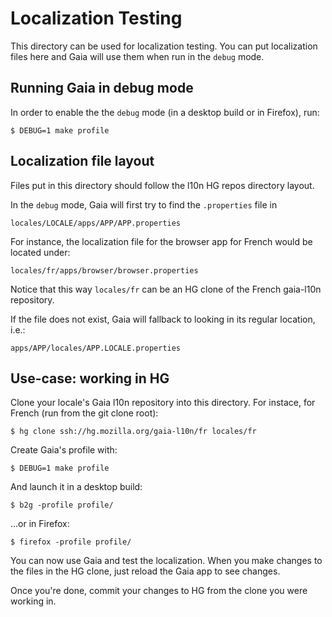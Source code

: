 Localization Testing
====================

This directory can be used for localization testing.  You can put localization 
files here and Gaia will use them when run in the `debug` mode.

Running Gaia in debug mode
--------------------------

In order to enable the the `debug` mode (in a desktop build or in Firefox), 
run:

    $ DEBUG=1 make profile

Localization file layout
------------------------

Files put in this directory should follow the l10n HG repos directory layout.  

In the `debug` mode, Gaia will first try to find the `.properties` file in 

    locales/LOCALE/apps/APP/APP.properties

For instance, the localization file for the browser app for French would be 
located under:

    locales/fr/apps/browser/browser.properties

Notice that this way `locales/fr` can be an HG clone of the French gaia-l10n 
repository.

If the file does not exist, Gaia will fallback to looking in its regular 
location, i.e.:

    apps/APP/locales/APP.LOCALE.properties

Use-case: working in HG
-----------------------

Clone your locale's Gaia l10n repository into this directory.  For instace, for 
French (run from the git clone root):

    $ hg clone ssh://hg.mozilla.org/gaia-l10n/fr locales/fr

Create Gaia's profile with:

    $ DEBUG=1 make profile

And launch it in a desktop build:

    $ b2g -profile profile/

...or in Firefox:

    $ firefox -profile profile/

You can now use Gaia and test the localization.  When you make changes to the 
files in the HG clone, just reload the Gaia app to see changes.

Once you're done, commit your changes to HG from the clone you were working in.

